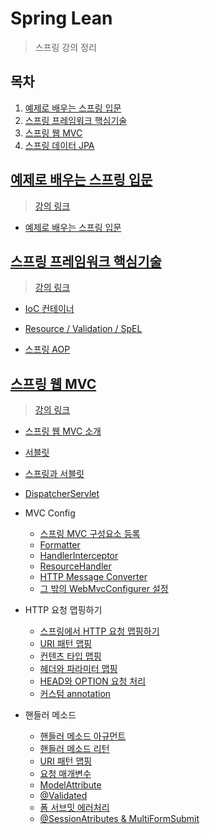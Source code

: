 # Spring Lean

> 스프링 강의 정리

## 목차

1. [예제로 배우는 스프링 입문](#예제로-배우는-스프링-입문)
2. [스프링 프레임워크 핵심기술](#스프링-프레임워크-핵심기술)
3. [스프링 웹 MVC](#스프링-웹-mvc)
4. [스프링 데이터 JPA]()

## [예제로 배우는 스프링 입문](./SpringByExample)

> [강의 링크](https://www.inflearn.com/course/spring_revised_edition/dashboard)

- [예제로 배우는 스프링 입문](./SpringByExample/README.md)

## [스프링 프레임워크 핵심기술](./SpringCore)

> [강의 링크](https://www.inflearn.com/course/spring-framework_core/dashboard)

- [IoC 컨테이너](./SpringCore/IoCContainer.md)
- [Resource / Validation / SpEL](./SpringCore/ResourceValidationSpEL.md)

- [스프링 AOP](./SpringCore/SpringAOPNullSafety.md)

## [스프링 웹 MVC](./SpringWebMVC)

> [강의 링크](https://www.inflearn.com/course/웹-mvc/dashboard)

- [스프링 웹 MVC 소개](./SpringWebMVC/01_OverView.md)
- [서블릿](./SpringWebMVC/02_Servlet.md)
- [스프링과 서블릿](./SpringWebMVC/03_SpringAndServlet.md)
- [DispatcherServlet](./SpringWebMVC/04_DispatcherServlet.md)
- MVC Config
  - [스프링 MVC 구성요소 등록](./SpringWebMVC/05_MVCConfig_EnableMVCConfig.md)
  - [Formatter](./SpringWebMVC/06_MVCConfig_Formatter.md)
  - [HandlerInterceptor](./SpringWebMVC/07_HandlerInterceptor.md)
  - [ResourceHandler](./SpringWebMVC/08_ResourceHandler.md)
  - [HTTP Message Converter](./SpringWebMVC/09_HTTPMessageConverter.md)
  - [그 밖의 WebMvcConfigurer 설정](./SpringWebMVC/10_ETC_WebMvcConfigure.md)

- HTTP 요청 맵핑하기
  - [스프링에서 HTTP 요청 맵핑하기](./SpringWebMVC/11_RequestMapping_RequestMapping.md)
  - [URI 패턴 맵핑](./SpringWebMVC/12_RequestMapping_UriPatterns.md)
  - [컨텐츠 타입 맵핑](./SpringWebMVC/13_RequestMapping_ConsumableMediaTypes.md)
  - [헤더와 파라미터 맵핑](./SpringWebMVC/14_Parameters_Headers.md)
  - [HEAD와 OPTION 요청 처리](./SpringWebMVC/15_HTTP_HEAD_OPTIONS.md)
  - [커스텀 annotation](./SpringWebMVC/16_RequestMapping_CustomAnnotations.md)

- 핸들러 메소드
  - [핸들러 메소드 아규먼트](./SpringWebMVC/17_HandlerMethods_MethodArguments.md)
  - [핸들러 메소드 리턴](./SpringWebMVC/18_HandlerMethods_ReturnValues.md)
  - [URI 패턴 맵핑](./SpringWebMVC/19_HandlerMethods_UriPatternsMapping.md)
  - [요청 매개변수](./SpringWebMVC/20_HandlerMethods_RequestParams.md)
  - [ModelAttribute](./SpringWebMVC/21_HandlerMethods_ModelAttribute.md)
  - [@Validated](./SpringWebMVC/22_HandlerMethods_Validate.md)
  - [폼 서브밋 에러처리](./SpringWebMVC/23_HandlerMethods_FormSubmitError.md)
  - [@SessionAtributes & MultiFormSubmit](./SpringWebMVC/24_HandlerMethods_SessionAtrributes.md)
